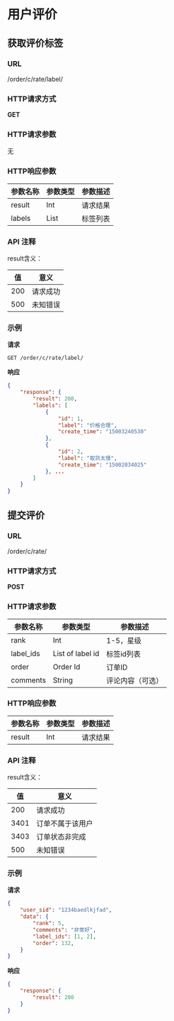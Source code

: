 # 用户评价

## 获取评价标签

### URL

/order/c/rate/label/

### HTTP请求方式

__GET__

### HTTP请求参数

无

### HTTP响应参数

| 参数名称 | 参数类型 | 参数描述 |
| -------- | -------- | -------- |
| result   | Int      | 请求结果 |
| labels   | List     | 标签列表 |

### API 注释

result含义：

| 值   | 意义     |
| ---- | -------- |
| 200  | 请求成功 |
| 500  | 未知错误 |

### 示例

__请求__

```http
GET /order/c/rate/label/
```

__响应__

```json
{
    "response": {
        "result": 200,
        "labels": [
            {
                "id": 1,
                "label": "价格合理",
                "create_time": "15003240530"
            },
            {
                "id": 2,
                "label": "取货太慢",
                "create_time": "15002034025"
            }, ...
        ]
    }
}
```

## 提交评价

### URL

/order/c/rate/

### HTTP请求方式

__POST__

### HTTP请求参数

| 参数名称  | 参数类型         | 参数描述         |
| --------- | ---------------- | ---------------- |
| rank      | Int              | 1-5，星级        |
| label_ids | List of label id | 标签id列表       |
| order     | Order Id         | 订单ID           |
| comments  | String           | 评论内容（可选） |

### HTTP响应参数

| 参数名称 | 参数类型 | 参数描述 |
| -------- | -------- | -------- |
| result   | Int      | 请求结果 |

### API 注释

result含义：

| 值   | 意义             |
| ---- | ---------------- |
| 200  | 请求成功         |
| 3401 | 订单不属于该用户 |
| 3403 | 订单状态非完成   |
| 500  | 未知错误         |

### 示例

__请求__

```json
{
    "user_sid": "1234baedlkjfad",
    "data": {
        "rank": 5,
        "comments": "非常好",
        "label_ids": [1, 2],
        "order": 132,
    }
}
```

__响应__

```json
{
    "response": {
        "result": 200
    }
}
```


